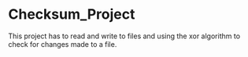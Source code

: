 # Checksum_Project


This project has to read and write to files and using the xor algorithm to check for changes made to a file.
